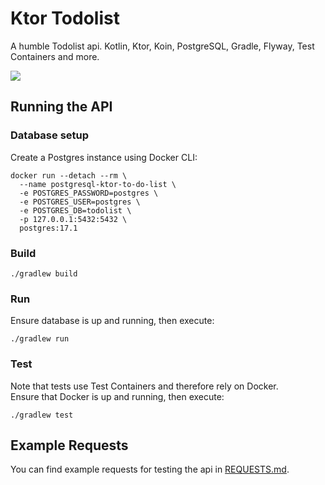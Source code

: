 # Ktor Todolist
A humble Todolist api. Kotlin, Ktor, Koin, PostgreSQL, Gradle, Flyway, Test Containers and more.

<img src="https://skillicons.dev/icons?i=kotlin,ktor,postgres,gradle" />

## Running the API

### Database setup
Create a Postgres instance using Docker CLI:
```shell
docker run --detach --rm \
  --name postgresql-ktor-to-do-list \
  -e POSTGRES_PASSWORD=postgres \
  -e POSTGRES_USER=postgres \
  -e POSTGRES_DB=todolist \
  -p 127.0.0.1:5432:5432 \
  postgres:17.1
```

### Build
```shell
./gradlew build
```

### Run
Ensure database is up and running, then execute:
```shell
./gradlew run
```

### Test
Note that tests use Test Containers and therefore rely on Docker.  
Ensure that Docker is up and running, then execute:
```shell
./gradlew test
```

## Example Requests
You can find example requests for testing the api in [REQUESTS.md](REQUESTS.md).
